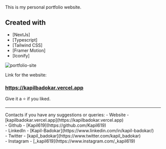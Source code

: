 This is my personal portfolio website.
## Created with

- [NextJs]
- [Typescript]
- [Tailwind CSS]
- [Framer Motion]
- [Iconify]

![portfolio-site](https://github.com/Kapil619/devportfolio/assets/84692375/0f93ad57-648e-495d-be22-8a787029378f)


Link for the website:
### https://kapilbadokar.vercel.app
Give it a ⭐ if you liked.

<hr>
Contacts if you have any suggestions or queries: 
- Website - [kapilbadokar.vercel.app](https://kapilbadokar.vercel.app) <br>
- Github - [Kapil619](https://github.com/Kapil619) <br>
- LinkedIn - [Kapil-Badokar](https://www.linkedin.com/in/kapil-badokar/) <br>
- Twitter - [kapil_badokar](https://www.twitter.com/kapil_badokar) <br>
- Instagram - [_kapil619](https://www.instagram.com/_kapil619) <br>

